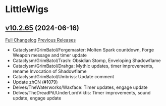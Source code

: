 # LittleWigs

## [v10.2.65](https://github.com/BigWigsMods/LittleWigs/tree/v10.2.65) (2024-06-16)
[Full Changelog](https://github.com/BigWigsMods/LittleWigs/compare/v10.2.64...v10.2.65) [Previous Releases](https://github.com/BigWigsMods/LittleWigs/releases)

- Cataclysm/GrimBatol/Forgemaster: Molten Spark countdown, Forge Weapon message and timer update  
- Cataclysm/GrimBatol/Trash: Obsidian Stomp, Enveloping Shadowflame  
- Cataclysm/GrimBatol/Drahga: Mythic updates, timer improvements, rename Invocation of Shadowflame  
- Cataclysm/GrimBatol/Umbriss: Update comment  
- Update zhCN (#1079)  
- Delves/TheWaterworks/Waxface: Timer updates, engage update  
- Delves/TheDreadPit/UnderLordViktis: Timer improvements, sound update, engage update  
